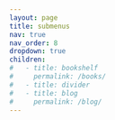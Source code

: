 ```yaml
---
layout: page
title: submenus
nav: true
nav_order: 8
dropdown: true
children:
#   - title: bookshelf
#     permalink: /books/
#   - title: divider
#   - title: blog
#     permalink: /blog/
---
```

